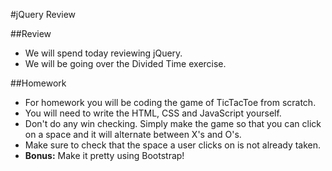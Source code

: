 #jQuery Review

##Review
- We will spend today reviewing jQuery.
- We will be going over the Divided Time exercise.

##Homework
- For homework you will be coding the game of TicTacToe from scratch.
- You will need to write the HTML, CSS and JavaScript yourself.
- Don't do any win checking. Simply make the game so that you can click on a space and it will alternate between X's and O's.
- Make sure to check that the space a user clicks on is not already taken.
- **Bonus:** Make it pretty using Bootstrap!